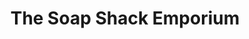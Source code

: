 ---
title: "The Soap Shack Emporium"
url: /castell-newydd-emlyn-newcastle-emlyn/the-soap-shack-emporium/
shop: shop
---